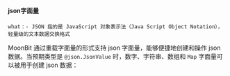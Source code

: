 #### json字面量
	what：- JSON 指的是 JavaScript 对象表示法（Java Script Object Notation），轻量级的文本数据交换格式

MoonBit 通过重载字面量的形式支持 json 字面量，能够便捷地创建和操作 json 数据。当预期类型是 `@json.JsonValue` 时，数字、字符串、数组和 `Map` 字面量可以被用于创建 json 数据：